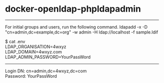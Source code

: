 # docker-openldap-phpldapadmin

---

For initial groups and users, run the following command.
ldapadd -x -D "cn=admin,dc=example,dc=org" -w admin -H ldap://localhost -f sample.ldif

$ cat .env<br>
LDAP_ORGANISATION=4wxyz<br>
LDAP_DOMAIN=4wxyz.com<br>
LDAP_ADMIN_PASSWORD=YourPassWord<br>

---

Login DN: cn=admin,dc=4wxyz,dc=com<br>
Password: YourPassWord<br>
